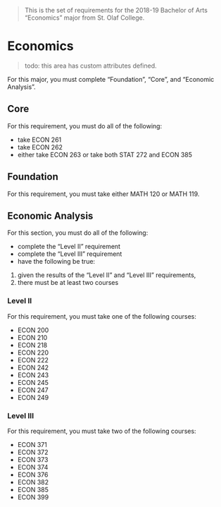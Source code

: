 > This is the set of requirements for the 2018-19 Bachelor of Arts “Economics”
> major from St. Olaf College.

# Economics
> todo: this area has custom attributes defined.

For this major, you must complete “Foundation”, “Core”, and “Economic Analysis”.

## Core
For this requirement, you must do all of the following:

- take ECON 261
- take ECON 262
- either take ECON 263 or take both STAT 272 and ECON 385


## Foundation
For this requirement, you must take either MATH 120 or MATH 119.


## Economic Analysis
For this section, you must do all of the following:

- complete the “Level II” requirement
- complete the “Level III” requirement
- have the following be true:

1. given the results of the “Level II” and “Level III” requirements,
2. there must be at least two courses

### Level II
For this requirement, you must take one of the following courses:

- ECON 200
- ECON 210
- ECON 218
- ECON 220
- ECON 222
- ECON 242
- ECON 243
- ECON 245
- ECON 247
- ECON 249

### Level III
For this requirement, you must take two of the following courses:

- ECON 371
- ECON 372
- ECON 373
- ECON 374
- ECON 376
- ECON 382
- ECON 385
- ECON 399


